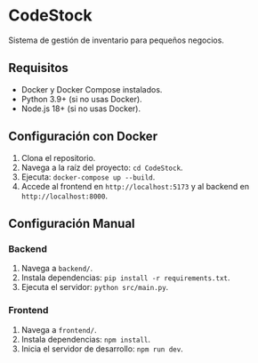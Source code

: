 # CodeStock

Sistema de gestión de inventario para pequeños negocios.

## Requisitos
- Docker y Docker Compose instalados.
- Python 3.9+ (si no usas Docker).
- Node.js 18+ (si no usas Docker).

## Configuración con Docker
1. Clona el repositorio.
2. Navega a la raíz del proyecto: `cd CodeStock`.
3. Ejecuta: `docker-compose up --build`.
4. Accede al frontend en `http://localhost:5173` y al backend en `http://localhost:8000`.

## Configuración Manual
### Backend
1. Navega a `backend/`.
2. Instala dependencias: `pip install -r requirements.txt`.
3. Ejecuta el servidor: `python src/main.py`.

### Frontend
1. Navega a `frontend/`.
2. Instala dependencias: `npm install`.
3. Inicia el servidor de desarrollo: `npm run dev`.